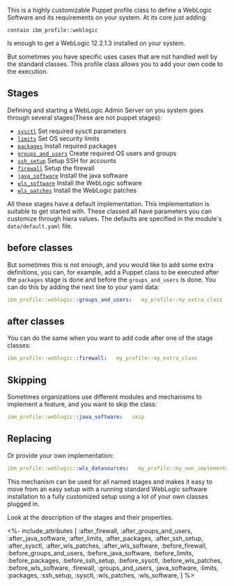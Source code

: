 
This is a highly customizable Puppet profile class to define a WebLogic Software and its requirements on your system. At its core just adding:

```
contain ibm_profile::weblogic
```

Is enough to get a WebLogic 12.2.1.3 installed on your system.

But sometimes you have specific uses cases that are not handled well by the standard classes. This profile class allows you to add your own code to the execution.

## Stages

Defining and starting a WebLogic Admin Server on you system goes through several stages(These are not puppet stages):

- [`sysctl`](/docs/ibm_profile/sysctl.html)            Set required sysctl parameters
- [`limits`](/docs/ibm_profile/limits.html)            Set OS security limits
- [`packages`](/docs/ibm_profile/packages.html)          Install required packages
- [`groups_and_users`](/docs/ibm_profile/groups_and_users.html)  Create required OS users and groups
- [`ssh_setup`](/docs/ibm_profile/ssh_setup.html)         Setup SSH for accounts
- [`firewall`](/docs/ibm_profile/firewall.html)          Setup the firewall
- [`java_software`](/docs/ibm_profile/java_software.html)     Install the java software
- [`wls_software`](/docs/ibm_profile/wls_software.html)      Install the WebLogic software
- [`wls_patches`](/docs/ibm_profile/wls_patches.html)       Install the WebLogic patches

All these stages have a default implementation. This implementation is suitable to get started with. These classed all have parameters you can customize through hiera values. The defaults are specified in the module's `data/default.yaml` file.

## before classes

But sometimes this is not enough, and you would like to add some extra definitions, you can, for example, add a Puppet class to be executed after the `packages` stage is done and before the `groups_and_users` is done. You can do this by adding the next line to your yaml data:

```yaml
ibm_profile::weblogic::groups_and_users:   my_profile::my_extra_class
```

## after classes

You can do the same when you want to add code after one of the stage classes:

```yaml
ibm_profile::weblogic::firewall:   my_profile::my_extra_class
```

## Skipping

Sometimes organizations use different modules and mechanisms to implement a feature, and you want to skip the class:

```yaml
ibm_profile::weblogic::java_software:   skip
```

## Replacing

Or provide your own implementation:

```yaml
ibm_profile::weblogic::wls_datasources:   my_profile::my_own_implementation
```

This mechanism can be used for all named stages and makes it easy to move from an easy setup with a running standard WebLogic software installation to a fully customized setup using a lot of your own classes plugged in.

Look at the description of the stages and their properties.


<%- include_attributes [
  :after_firewall,
  :after_groups_and_users,
  :after_java_software,
  :after_limits,
  :after_packages,
  :after_ssh_setup,
  :after_sysctl,
  :after_wls_patches,
  :after_wls_software,
  :before_firewall,
  :before_groups_and_users,
  :before_java_software,
  :before_limits,
  :before_packages,
  :before_ssh_setup,
  :before_sysctl,
  :before_wls_patches,
  :before_wls_software,
  :firewall,
  :groups_and_users,
  :java_software,
  :limits,
  :packages,
  :ssh_setup,
  :sysctl,
  :wls_patches,
  :wls_software,
] %>
